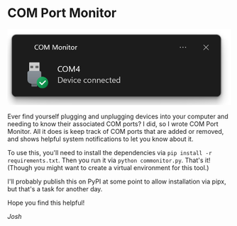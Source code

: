 # COM Port Monitor

![](https://github.com/joshburnett/COM-Port-Monitor/raw/main/example%20notification.png)

Ever find yourself plugging and unplugging devices into your computer and needing to
know their associated COM ports? I did, so I wrote COM Port Monitor.  All it does is keep track of COM ports that are added or removed, and shows helpful
system notifications to let you know about it.

To use this, you'll need to install the dependencies via `pip install -r requirements.txt`. Then you run
it via `python commonitor.py`. That's it! (Though you might want to create a virtual environment for this tool.)

I'll probably publish this on PyPI at some point to allow installation via pipx, but that's a task
for another day.

Hope you find this helpful!

_Josh_
